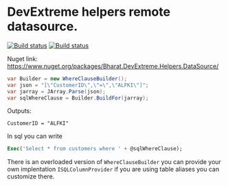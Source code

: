 # DevExtreme helpers remote datasource.

[![Build status](https://ci.appveyor.com/api/projects/status/yv6c00rckiqw39mo?svg=true)](https://ci.appveyor.com/project/pavinan/devextreme-helpers-datasource)
[![Build status](https://pavinan.visualstudio.com/DevExtreme.Helpers.DataSource/_apis/build/status/DevExtreme.Helpers.DataSource-.NET%20Desktop-CI)](https://pavinan.visualstudio.com/DevExtreme.Helpers.DataSource/_build/latest?definitionId=9)

Nuget link: https://www.nuget.org/packages/Bharat.DevExtreme.Helpers.DataSource/

```csharp
var Builder = new WhereClauseBuilder();
var json = "[\"CustomerID\",\"=\",\"ALFKI\"]";
var jarray = JArray.Parse(json);
var sqlWhereClause = Builder.BuildFor(jarray);
```

Outputs:
```
CustomerID = "ALFKI"
```

In sql you can write
```sql
Exec('Select * from customers where ' + @sqlWhereClause);
```

There is an overloaded version of `WhereClauseBuilder` you can provide your own implentation `ISQLColumnProvider` if you are using table aliases you can customize there.
